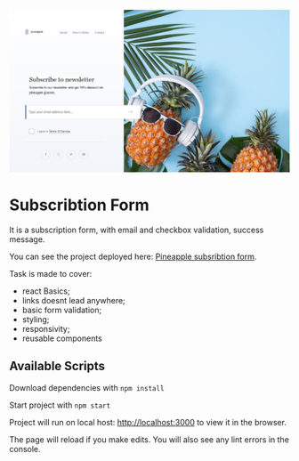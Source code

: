 ![alt text](https://github.com/Ywette/pineapple-react/blob/main/public/intro.JPG?raw=true)


# Subscribtion Form

It is a subscription form, with email and checkbox validation, success message.

You can see the project deployed here: [Pineapple subsribtion form](https://eloquent-kalam-4530e5.netlify.app).

Task is made to cover:
- react Basics;
- links doesnt lead anywhere;
- basic form validation;
- styling;
- responsivity;
- reusable components

## Available Scripts

Download dependencies with `npm install`

Start project with `npm start`

Project will run on local host: [http://localhost:3000](http://localhost:3000) to view it in the browser.

The page will reload if you make edits.
You will also see any lint errors in the console.

